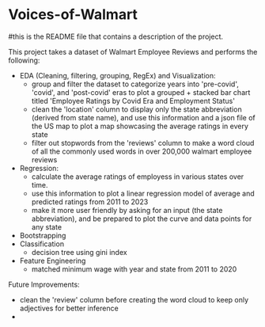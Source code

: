 # Voices-of-Walmart

#this is the README file that contains a description of the project.

This project takes a dataset of Walmart Employee Reviews and performs the following:
- EDA (Cleaning, filtering, grouping, RegEx) and Visualization:
    - group and filter the dataset to categorize years into 'pre-covid', 'covid', and 'post-covid' eras to plot a grouped + stacked bar chart titled 'Employee Ratings by Covid Era and Employment Status'
    - clean the 'location' column to display only the state abbreviation (derived from state name), and use this information and a json file of the US map to plot a map showcasing the average ratings in every state
    - filter out stopwords from the 'reviews' column to make a word cloud of all the commonly used words in over 200,000 walmart employee reviews
- Regression:
    - calculate the average ratings of employess in various states over time.
    - use this information to plot a linear regression model of average and predicted ratings from 2011 to 2023
    - make it more user friendly by asking for an input (the state abbreviation), and be prepared to plot the curve and data points for any state
- Bootstrapping
- Classification
     - decision tree using gini index
- Feature Engineering 
    - matched minimum wage with year and state from 2011 to 2020

Future Improvements:
- clean the 'review' column before creating the word cloud to keep only adjectives for better inference
- 